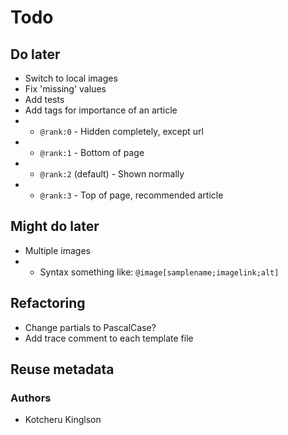 # Todo

<!-- ## Important -->

## Do later

- Switch to local images
- Fix 'missing' values
- Add tests
- Add tags for importance of an article
- - `@rank:0` - Hidden completely, except url
- - `@rank:1` - Bottom of page
- - `@rank:2` (default) - Shown normally
- - `@rank:3` - Top of page, recommended article

## Might do later

- Multiple images
- - Syntax something like: `@image[samplename;imagelink;alt]`

## Refactoring

- Change partials to PascalCase?
- Add trace comment to each template file

## Reuse metadata

### Authors

- Kotcheru Kinglson